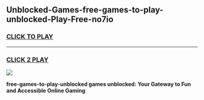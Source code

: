 
## Unblocked-Games-free-games-to-play-unblocked-Play-Free-no7io
<h3>
<a href="https://premium76.site?title=free-games-to-play-unblocked&ref=10A">CLICK TO PLAY</a></h3>
<hr>

<h3>
<a href="https://premium76.site?title=free-games-to-play-unblocked&ref=10A">CLICK 2 PLAY</a>
  
</h3>

<a href="https://premium76.site?title=free-games-to-play-unblocked&ref=10A"><img src="https://clearcache.store/games.png"></a>


**free-games-to-play-unblocked games unblocked: Your Gateway to Fun and Accessible Online Gaming**
